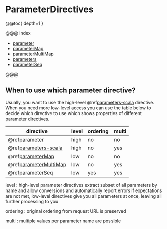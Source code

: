 <a id="parameterdirectives"></a>
# ParameterDirectives

@@toc{ depth=1 }

@@@ index

* [parameter](parameter.md)
* [parameterMap](parameterMap.md)
* [parameterMultiMap](parameterMultiMap.md)
* [parameters](parameters.md)
* [parameterSeq](parameterSeq.md)

@@@

<a id="which-parameter-directive"></a>
## When to use which parameter directive?

Usually, you want to use the high-level @ref[parameters-scala](parameters.md#parameters-scala) directive. When you need
more low-level access you can use the table below to decide which directive
to use which shows properties of different parameter directives.

|directive                                                       | level | ordering | multi|
|----------------------------------------------------------------|-------|----------|------|
|@ref[parameter](parameter.md#parameter)                         | high | no  | no |
|@ref[parameters-scala](parameters.md#parameters-scala)          | high | no  | yes|
|@ref[parameterMap](parameterMap.md#parametermap)                | low  | no  | no |
|@ref[parameterMultiMap](parameterMultiMap.md#parametermultimap) | low  | no  | yes|
|@ref[parameterSeq](parameterSeq.md#parameterseq)                | low  | yes | yes|

level
: high-level parameter directives extract subset of all parameters by name and allow conversions
and automatically report errors if expectations are not met, low-level directives give you
all parameters at once, leaving all further processing to you

ordering
: original ordering from request URL is preserved

multi
: multiple values per parameter name are possible
